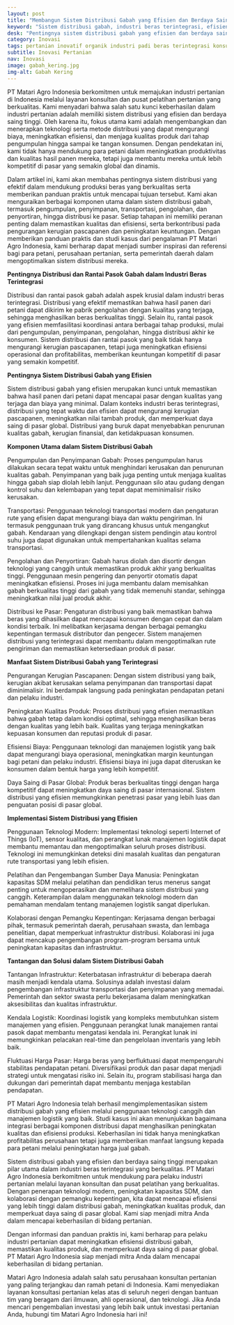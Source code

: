 ```yaml
---
layout: post
title: "Membangun Sistem Distribusi Gabah yang Efisien dan Berdaya Saing Tinggi dalam Industri Beras Terintegrasi"
keyword: "Sistem distribusi gabah, industri beras terintegrasi, efisiensi produksi beras, distribusi beras berkualitas, PT Matari Agro Indonesia, konsultan pertanian, pelatihan pertanian, teknologi pertanian, manajemen logistik pertanian"
desk: "Pentingnya sistem distribusi gabah yang efisien dan berdaya saing tinggi dalam industri beras terintegrasi, mendukung produksi yang berkualitas dan optimalisasi proses distribusi.."
category: Inovasi
tags: pertanian inovatif organik industri padi beras terintegrasi konsultan ketahanan pangan
subtitle: Inovasi Pertanian
nav: Inovasi
image: gabah_kering.jpg
img-alt: Gabah Kering
---
```


PT Matari Agro Indonesia berkomitmen untuk memajukan industri pertanian di Indonesia melalui layanan konsultan dan pusat pelatihan pertanian yang berkualitas. Kami menyadari bahwa salah satu kunci keberhasilan dalam industri pertanian adalah memiliki sistem distribusi yang efisien dan berdaya saing tinggi. Oleh karena itu, fokus utama kami adalah mengembangkan dan menerapkan teknologi serta metode distribusi yang dapat mengurangi biaya, meningkatkan efisiensi, dan menjaga kualitas produk dari tahap pengumpulan hingga sampai ke tangan konsumen. Dengan pendekatan ini, kami tidak hanya mendukung para petani dalam meningkatkan produktivitas dan kualitas hasil panen mereka, tetapi juga membantu mereka untuk lebih kompetitif di pasar yang semakin global dan dinamis.

Dalam artikel ini, kami akan membahas pentingnya sistem distribusi yang efektif dalam mendukung produksi beras yang berkualitas serta memberikan panduan praktis untuk mencapai tujuan tersebut. Kami akan menguraikan berbagai komponen utama dalam sistem distribusi gabah, termasuk pengumpulan, penyimpanan, transportasi, pengolahan, dan penyortiran, hingga distribusi ke pasar. Setiap tahapan ini memiliki peranan penting dalam memastikan kualitas dan efisiensi, serta berkontribusi pada pengurangan kerugian pascapanen dan peningkatan keuntungan. Dengan memberikan panduan praktis dan studi kasus dari pengalaman PT Matari Agro Indonesia, kami berharap dapat menjadi sumber inspirasi dan referensi bagi para petani, perusahaan pertanian, serta pemerintah daerah dalam mengoptimalkan sistem distribusi mereka.

**Pentingnya Distribusi dan Rantai Pasok Gabah dalam Industri Beras Terintegrasi**

Distribusi dan rantai pasok gabah adalah aspek krusial dalam industri beras terintegrasi. Distribusi yang efektif memastikan bahwa hasil panen dari petani dapat dikirim ke pabrik pengolahan dengan kualitas yang terjaga, sehingga menghasilkan beras berkualitas tinggi. Selain itu, rantai pasok yang efisien memfasilitasi koordinasi antara berbagai tahap produksi, mulai dari pengumpulan, penyimpanan, pengolahan, hingga distribusi akhir ke konsumen. Sistem distribusi dan rantai pasok yang baik tidak hanya mengurangi kerugian pascapanen, tetapi juga meningkatkan efisiensi operasional dan profitabilitas, memberikan keuntungan kompetitif di pasar yang semakin kompetitif.

**Pentingnya Sistem Distribusi Gabah yang Efisien**

Sistem distribusi gabah yang efisien merupakan kunci untuk memastikan bahwa hasil panen dari petani dapat mencapai pasar dengan kualitas yang terjaga dan biaya yang minimal. Dalam konteks industri beras terintegrasi, distribusi yang tepat waktu dan efisien dapat mengurangi kerugian pascapanen, meningkatkan nilai tambah produk, dan memperkuat daya saing di pasar global. Distribusi yang buruk dapat menyebabkan penurunan kualitas gabah, kerugian finansial, dan ketidakpuasan konsumen.

**Komponen Utama dalam Sistem Distribusi Gabah**

Pengumpulan dan Penyimpanan Gabah: Proses pengumpulan harus dilakukan secara tepat waktu untuk menghindari kerusakan dan penurunan kualitas gabah. Penyimpanan yang baik juga penting untuk menjaga kualitas hingga gabah siap diolah lebih lanjut. Penggunaan silo atau gudang dengan kontrol suhu dan kelembapan yang tepat dapat meminimalisir risiko kerusakan.

Transportasi: Penggunaan teknologi transportasi modern dan pengaturan rute yang efisien dapat mengurangi biaya dan waktu pengiriman. Ini termasuk penggunaan truk yang dirancang khusus untuk mengangkut gabah. Kendaraan yang dilengkapi dengan sistem pendingin atau kontrol suhu juga dapat digunakan untuk mempertahankan kualitas selama transportasi.

Pengolahan dan Penyortiran: Gabah harus diolah dan disortir dengan teknologi yang canggih untuk memastikan produk akhir yang berkualitas tinggi. Penggunaan mesin pengering dan penyortir otomatis dapat meningkatkan efisiensi. Proses ini juga membantu dalam memisahkan gabah berkualitas tinggi dari gabah yang tidak memenuhi standar, sehingga meningkatkan nilai jual produk akhir.

Distribusi ke Pasar: Pengaturan distribusi yang baik memastikan bahwa beras yang dihasilkan dapat mencapai konsumen dengan cepat dan dalam kondisi terbaik. Ini melibatkan kerjasama dengan berbagai pemangku kepentingan termasuk distributor dan pengecer. Sistem manajemen distribusi yang terintegrasi dapat membantu dalam mengoptimalkan rute pengiriman dan memastikan ketersediaan produk di pasar.

**Manfaat Sistem Distribusi Gabah yang Terintegrasi**

Pengurangan Kerugian Pascapanen: Dengan sistem distribusi yang baik, kerugian akibat kerusakan selama penyimpanan dan transportasi dapat diminimalisir. Ini berdampak langsung pada peningkatan pendapatan petani dan pelaku industri.

Peningkatan Kualitas Produk: Proses distribusi yang efisien memastikan bahwa gabah tetap dalam kondisi optimal, sehingga menghasilkan beras dengan kualitas yang lebih baik. Kualitas yang terjaga meningkatkan kepuasan konsumen dan reputasi produk di pasar.

Efisiensi Biaya: Penggunaan teknologi dan manajemen logistik yang baik dapat mengurangi biaya operasional, meningkatkan margin keuntungan bagi petani dan pelaku industri. Efisiensi biaya ini juga dapat diteruskan ke konsumen dalam bentuk harga yang lebih kompetitif.

Daya Saing di Pasar Global: Produk beras berkualitas tinggi dengan harga kompetitif dapat meningkatkan daya saing di pasar internasional. Sistem distribusi yang efisien memungkinkan penetrasi pasar yang lebih luas dan penguatan posisi di pasar global.

**Implementasi Sistem Distribusi yang Efisien**

Penggunaan Teknologi Modern: Implementasi teknologi seperti Internet of Things (IoT), sensor kualitas, dan perangkat lunak manajemen logistik dapat membantu memantau dan mengoptimalkan seluruh proses distribusi. Teknologi ini memungkinkan deteksi dini masalah kualitas dan pengaturan rute transportasi yang lebih efisien.

Pelatihan dan Pengembangan Sumber Daya Manusia: Peningkatan kapasitas SDM melalui pelatihan dan pendidikan terus menerus sangat penting untuk mengoperasikan dan memelihara sistem distribusi yang canggih. Keterampilan dalam menggunakan teknologi modern dan pemahaman mendalam tentang manajemen logistik sangat diperlukan.

Kolaborasi dengan Pemangku Kepentingan: Kerjasama dengan berbagai pihak, termasuk pemerintah daerah, perusahaan swasta, dan lembaga penelitian, dapat memperkuat infrastruktur distribusi. Kolaborasi ini juga dapat mencakup pengembangan program-program bersama untuk peningkatan kapasitas dan infrastruktur.

**Tantangan dan Solusi dalam Sistem Distribusi Gabah**

Tantangan Infrastruktur: Keterbatasan infrastruktur di beberapa daerah masih menjadi kendala utama. Solusinya adalah investasi dalam pengembangan infrastruktur transportasi dan penyimpanan yang memadai. Pemerintah dan sektor swasta perlu bekerjasama dalam meningkatkan aksesibilitas dan kualitas infrastruktur.

Kendala Logistik: Koordinasi logistik yang kompleks membutuhkan sistem manajemen yang efisien. Penggunaan perangkat lunak manajemen rantai pasok dapat membantu mengatasi kendala ini. Perangkat lunak ini memungkinkan pelacakan real-time dan pengelolaan inventaris yang lebih baik.

Fluktuasi Harga Pasar: Harga beras yang berfluktuasi dapat mempengaruhi stabilitas pendapatan petani. Diversifikasi produk dan pasar dapat menjadi strategi untuk mengatasi risiko ini. Selain itu, program stabilisasi harga dan dukungan dari pemerintah dapat membantu menjaga kestabilan pendapatan.

PT Matari Agro Indonesia telah berhasil mengimplementasikan sistem distribusi gabah yang efisien melalui penggunaan teknologi canggih dan manajemen logistik yang baik. Studi kasus ini akan menunjukkan bagaimana integrasi berbagai komponen distribusi dapat menghasilkan peningkatan kualitas dan efisiensi produksi. Keberhasilan ini tidak hanya meningkatkan profitabilitas perusahaan tetapi juga memberikan manfaat langsung kepada para petani melalui peningkatan harga jual gabah.

Sistem distribusi gabah yang efisien dan berdaya saing tinggi merupakan pilar utama dalam industri beras terintegrasi yang berkualitas. PT Matari Agro Indonesia berkomitmen untuk mendukung para pelaku industri pertanian melalui layanan konsultan dan pusat pelatihan yang berkualitas. Dengan penerapan teknologi modern, peningkatan kapasitas SDM, dan kolaborasi dengan pemangku kepentingan, kita dapat mencapai efisiensi yang lebih tinggi dalam distribusi gabah, meningkatkan kualitas produk, dan memperkuat daya saing di pasar global. Kami siap menjadi mitra Anda dalam mencapai keberhasilan di bidang pertanian.

Dengan informasi dan panduan praktis ini, kami berharap para pelaku industri pertanian dapat meningkatkan efisiensi distribusi gabah, memastikan kualitas produk, dan memperkuat daya saing di pasar global. PT Matari Agro Indonesia siap menjadi mitra Anda dalam mencapai keberhasilan di bidang pertanian.

Matari Agro Indonesia adalah salah satu perusahaan konsultan pertanian yang paling terjangkau dan ramah petani di Indonesia. Kami menyediakan layanan konsultasi pertanian kelas atas di seluruh negeri dengan bantuan tim yang beragam dari ilmuwan, ahli operasional, dan teknologi. Jika Anda mencari pengembalian investasi yang lebih baik untuk investasi pertanian Anda, hubungi tim Matari Agro Indonesia hari ini!


